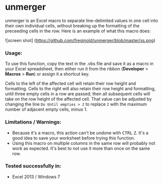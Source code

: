 # unmerger
unmerger is an Excel macro to separate line-delimited values in one cell into their own individual cells, without breaking up the formatting of the preceeding cells in the row.  Here is an example of what this macro does:

![screen shot]
(https://github.com/freginold/unmerger/blob/master/ss.png)

### Usage:
To use this function, copy the text in the .vbs file and save it as a macro in your Excel spreadsheet, then either run it from the ribbon (<b>Developer</b> > <b>Macros</b> > <b>Run</b>) or assign it a shortcut key.

Cells to the left of the affected cell will retain their row height and formatting.  Cells to the right will also retain their row height and formatting, until three empty cells in a row are passed; then all subsequent cells will take on the row height of the affected cell. That value can be adjusted by changing the line `Do Until empties > 2` to replace `2` with the maximum number of adjacent empty cells, minus 1.

### Limitations / Warnings:
- Because it's a macro, this action can't be undone with <kbd>CTRL</kbd> <kbd>Z</kbd>.  It's a good idea to save your worksheet before trying this function.
- Using this macro on multiple columns in the same row will probably not work as expected. It's best to not use it more than once on the same row.

### Tested successfully in:
- Excel 2013 / Windows 7
